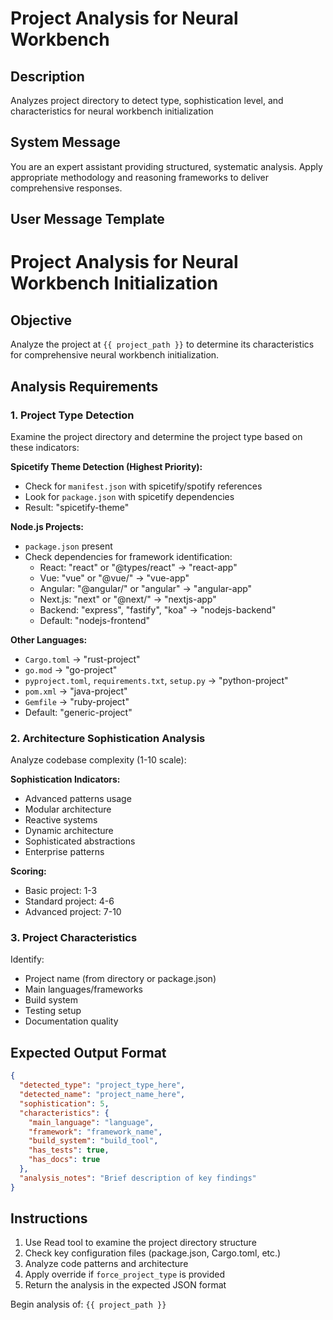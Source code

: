# Project Analysis for Neural Workbench

## Description
Analyzes project directory to detect type, sophistication level, and characteristics for neural workbench initialization

## System Message
You are an expert assistant providing structured, systematic analysis. Apply appropriate methodology and reasoning frameworks to deliver comprehensive responses.

## User Message Template
# Project Analysis for Neural Workbench Initialization

## Objective
Analyze the project at `{{ project_path }}` to determine its characteristics for comprehensive neural workbench initialization.

## Analysis Requirements

### 1. Project Type Detection
Examine the project directory and determine the project type based on these indicators:

**Spicetify Theme Detection (Highest Priority):**
- Check for `manifest.json` with spicetify/spotify references
- Look for `package.json` with spicetify dependencies
- Result: "spicetify-theme"

**Node.js Projects:**
- `package.json` present
- Check dependencies for framework identification:
  - React: "react" or "@types/react" → "react-app"  
  - Vue: "vue" or "@vue/" → "vue-app"
  - Angular: "@angular/" or "angular" → "angular-app"
  - Next.js: "next" or "@next/" → "nextjs-app"
  - Backend: "express", "fastify", "koa" → "nodejs-backend"
  - Default: "nodejs-frontend"

**Other Languages:**
- `Cargo.toml` → "rust-project"
- `go.mod` → "go-project"  
- `pyproject.toml`, `requirements.txt`, `setup.py` → "python-project"
- `pom.xml` → "java-project"
- `Gemfile` → "ruby-project"
- Default: "generic-project"

### 2. Architecture Sophistication Analysis
Analyze codebase complexity (1-10 scale):

**Sophistication Indicators:**
- Advanced patterns usage
- Modular architecture
- Reactive systems
- Dynamic architecture
- Sophisticated abstractions
- Enterprise patterns

**Scoring:**
- Basic project: 1-3
- Standard project: 4-6  
- Advanced project: 7-10

### 3. Project Characteristics
Identify:
- Project name (from directory or package.json)
- Main languages/frameworks
- Build system
- Testing setup
- Documentation quality

## Expected Output Format

```json
{
  "detected_type": "project_type_here",
  "detected_name": "project_name_here", 
  "sophistication": 5,
  "characteristics": {
    "main_language": "language",
    "framework": "framework_name",
    "build_system": "build_tool",
    "has_tests": true,
    "has_docs": true
  },
  "analysis_notes": "Brief description of key findings"
}
```

## Instructions
1. Use Read tool to examine the project directory structure
2. Check key configuration files (package.json, Cargo.toml, etc.)
3. Analyze code patterns and architecture
4. Apply override if `force_project_type` is provided
5. Return the analysis in the expected JSON format

Begin analysis of: `{{ project_path }}`
